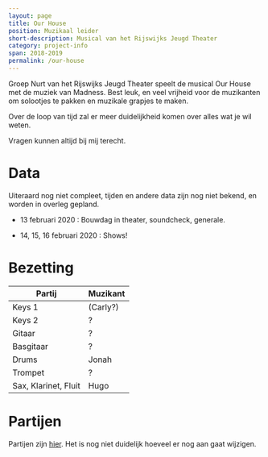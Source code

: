 ```yaml
---
layout: page
title: Our House
position: Muzikaal leider
short-description: Musical van het Rijswijks Jeugd Theater 
category: project-info
span: 2018-2019
permalink: /our-house
---
```


Groep Nurt van het Rijswijks Jeugd Theater speelt de musical Our House met de
muziek van Madness. Best leuk, en veel vrijheid voor de muzikanten om solootjes
te pakken en muzikale grapjes te maken.

Over de loop van tijd zal er meer duidelijkheid komen over alles wat je wil weten.

Vragen kunnen altijd bij mij terecht.

# Data

Uiteraard nog niet compleet, tijden en andere data zijn nog niet bekend, en
worden in overleg gepland.

- 13 februari 2020 
: Bouwdag in theater, soundcheck, generale.

- 14, 15, 16 februari 2020
: Shows!


# Bezetting

| Partij | Muzikant |
| -----  | -------- |
| Keys 1 | (Carly?) |
| Keys 2 | ? |
| Gitaar | ? |
| Basgitaar | ? |
| Drums | Jonah |
| Trompet | ? |
| Sax, Klarinet, Fluit | Hugo |

# Partijen

Partijen zijn [hier](https://drive.google.com/open?id=1x9PrzawUDGj7HIoAUq8nGMOWs-VeLCxF). Het is nog niet duidelijk hoeveel er nog aan gaat
wijzigen.

